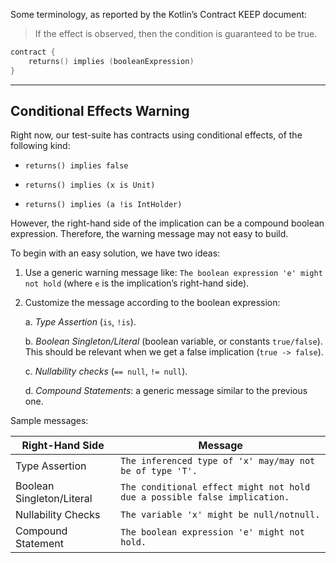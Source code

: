 Some terminology, as reported by the Kotlin’s Contract KEEP document:

> If the effect is observed, then the condition is guaranteed to be true.

```kotlin
contract {
    returns() implies (booleanExpression)
}
```

---

## Conditional Effects Warning

Right now, our test-suite has contracts using conditional effects, of the following kind:

* `returns() implies false`

* `returns() implies (x is Unit)`

* `returns() implies (a !is IntHolder)`

However, the right-hand side of the implication can be a compound boolean expression. Therefore, the warning message
may not easy to build.

To begin with an easy solution, we have two ideas:

1. Use a generic warning message like: `The boolean expression 'e' might not hold` (where `e` is the implication’s
    right-hand side).

2. Customize the message according to the boolean expression:
    
    a. *Type Assertion* (`is`, `!is`).
    
    b. *Boolean Singleton/Literal* (boolean variable, or constants `true/false`). This should be relevant when
        we get a false implication (`true -> false`).

    c. *Nullability checks* (`== null`, `!= null`).

    d. *Compound Statements*: a generic message similar to the previous one.


Sample messages:

| Right-Hand Side           | Message                                                                   |
| ------------------------- | ------------------------------------------------------------------------- |
| Type Assertion            | `The inferenced type of 'x' may/may not be of type 'T'.`                  |
| Boolean Singleton/Literal | `The conditional effect might not hold due a possible false implication.` |
| Nullability Checks        | `The variable 'x' might be null/notnull.`                                 |
| Compound Statement        | `The boolean expression 'e' might not hold.`                              |